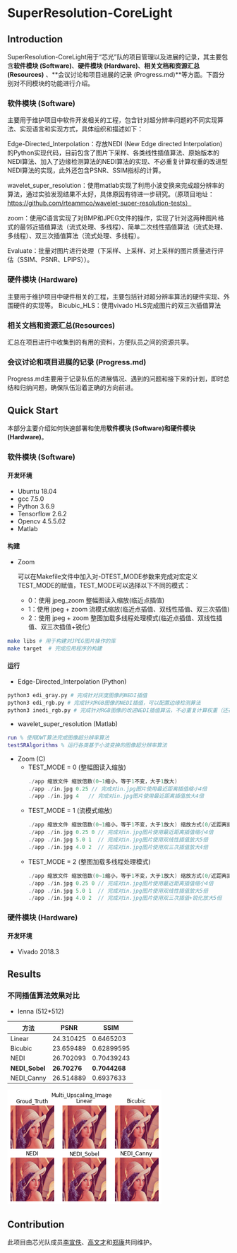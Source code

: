 # SuperResolution-CoreLight

## Introduction

SuperResolution-CoreLight用于“芯光”队的项目管理以及进展的记录，其主要包含**软件模块 (Software)**、**硬件模块 (Hardware)**、**相关文档和资源汇总(Resources)** 、**会议讨论和项目进展的记录 (Progress.md)**等方面。下面分别对不同模块的功能进行介绍。

### 软件模块 (Software)

主要用于维护项目中软件开发相关的工程，包含针对超分辨率问题的不同实现算法、实现语言和实现方式，具体组织和描述如下：

Edge-Directed_Interpolation：存放NEDI (New Edge directed Interpolation) 的Python实现代码，目前包含了图片下采样、各类线性插值算法、原始版本的NEDI算法、加入了边缘检测算法的NEDI算法的实现、不必重复计算权重的改进型NEDI算法的实现，此外还包含PSNR、SSIM指标的计算。

wavelet_super_resolution：使用matlab实现了利用小波变换来完成超分辨率的算法，通过实验发现结果不太好，具体原因有待进一步研究。（原项目地址：https://github.com/rteammco/wavelet-super-resolution-tests）

zoom：使用C语言实现了对BMP和JPEG文件的操作，实现了针对这两种图片格式的最邻近插值算法（流式处理、多线程）、简单二次线性插值算法（流式处理、多线程）、双三次插值算法（流式处理、多线程）。

Evaluate：批量对图片进行处理（下采样、上采样、对上采样的图片质量进行评估（SSIM、PSNR、LPIPS））。

### 硬件模块 (Hardware)

主要用于维护项目中硬件相关的工程，主要包括针对超分辨率算法的硬件实现、外围硬件的实现等。
Bicubic_HLS：使用vivado HLS完成图片的双三次插值算法

### 相关文档和资源汇总(Resources)

汇总在项目进行中收集到的有用的资料，方便队员之间的资源共享。

### 会议讨论和项目进展的记录 (Progress.md)

Progress.md主要用于记录队伍的进展情况、遇到的问题和接下来的计划，即时总结和归纳问题，确保队伍沿着正确的方向前进。

## Quick Start
本部分主要介绍如何快速部署和使用**软件模块 (Software)**和**硬件模块 (Hardware)**。

### 软件模块 (Software)
#### 开发环境
- Ubuntu 18.04
- gcc 7.5.0
- Python 3.6.9
- Tensorflow 2.6.2
- Opencv 4.5.5.62
- Matlab

#### 构建
- Zoom
  
    可以在Makefile文件中加入对-DTEST_MODE参数来完成对宏定义TEST_MODE的赋值，TEST_MODE可以选择以下不同的模式：
    - 0：使用 jpeg_zoom 整幅图读入缩放(临近点插值)
    - 1：使用 jpeg + zoom 流模式缩放(临近点插值、双线性插值、双三次插值)
    - 2：使用 jpeg + zoom 整图加载多线程处理模式(临近点插值、双线性插值、双三次插值+锐化)
```bash
make libs # 用于构建对JPEG图片操作的库
make target  # 完成应用程序的构建
```

#### 运行
- Edge-Directed_Interpolation (Python)

```bash
python3 edi_gray.py # 完成针对灰度图像的NEDI插值
python3 edi_rgb.py # 完成针对RGB图像的NEDI插值，可以配置边缘检测算法
python3 inedi_rgb.py # 完成针对RGB图像的改进NEDI插值算法，不必重复计算权重（还存在问题）
```

- wavelet_super_resolution (Matlab)
```matlab
run % 使用DWT算法完成图像超分辨率算法
testSRAlgorithms % 运行各类基于小波变换的图像超分辨率算法
```

- Zoom (C)
  - TEST_MODE = 0 (整幅图读入缩放)
    ```c++
    ./app 缩放文件 缩放倍数(0~1缩小，等于1不变，大于1放大)
    ./app ./in.jpg 0.25 // 完成对in.jpg图片使用最近距离插值缩小4倍
    ./app ./in.jpg 4   // 完成对in.jpg图片使用最近距离插值放大4倍
    ```
  - TEST_MODE = 1 (流模式缩放)
    ```c++
    ./app 缩放文件 缩放倍数(0~1缩小，等于1不变，大于1放大) 缩放方式(0/近距离插值 1/双线性插值 2/双三次插值)
    ./app ./in.jpg 0.25 0 // 完成对in.jpg图片使用最近距离插值缩小4倍
    ./app ./in.jpg 5.0 1  // 完成对in.jpg图片使用双线性插值放大5倍
    ./app ./in.jpg 4.0 2  // 完成对in.jpg图片使用双三次插值放大4倍
    ```
  - TEST_MODE = 2 (整图加载多线程处理模式)
    ```c++
    ./app 缩放文件 缩放倍数(0~1缩小，等于1不变，大于1放大) 缩放方式(0/近距离插值 1/双线性插值 2/双三次插值+锐化)
    ./app ./in.jpg 0.25 0 // 完成对in.jpg图片使用最近距离插值缩小4倍
    ./app ./in.jpg 5.0 1  // 完成对in.jpg图片使用双线性插值放大5倍
    ./app ./in.jpg 4.0 2  // 完成对in.jpg图片使用双三次插值+锐化放大5倍
    ```

### 硬件模块 (Hardware)
#### 开发环境
- Vivado 2018.3


## Results

### 不同插值算法效果对比
- lenna (512*512)

| 方法 | PSNR | SSIM |
| - | - | - |
| Linear | 24.310425 | 0.6465203 |
| Bicubic | 23.659489 | 0.62899595 |
| NEDI | 26.702093 | 0.70439243 |
| **NEDI_Sobel** | **26.70276**  | **0.7044268** |
| NEDI_Canny | 26.514889 | 0.6937633 | 

<img src="Software/Edge-Directed_Interpolation/images/lenna.png">
  
## Contribution
此项目由芯光队成员[李宣佚](https://github.com/captainnotseeingthesea)、[高文才](https://github.com/gao12)和[郑康](https://github.com/AshNameless)共同维护。




